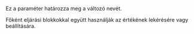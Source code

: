 Ez a paraméter határozza meg a változó nevét.

Főként eljárási blokkokkal együtt használják az értékének lekérésére vagy beállítására.